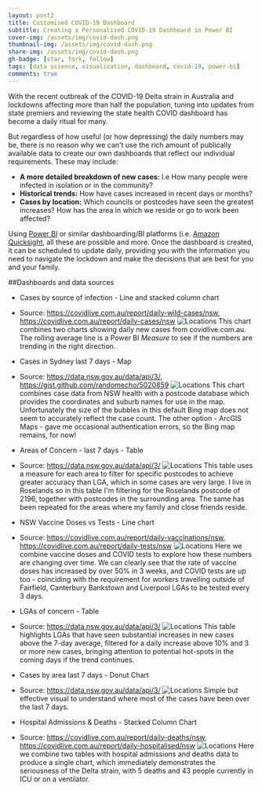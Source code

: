 ```yaml
---
layout: post2
title: Customised COVID-19 Dashboard
subtitle: Creating a Personalised COVID-19 Dashboard in Power BI 
cover-img: /assets/img/covid-dash.png
thumbnail-img: /assets/img/covid-dash.png
share-img: /assets/img/covid-dash.png
gh-badge: [star, fork, follow]
tags: [data science, visualization, dashboard, covid-19, power-bi]
comments: true
---
```

With the recent outbreak of the COVID-19 Delta strain in Australia and lockdowns affecting more than half the population, tuning into updates from state premiers and reviewing the state health COVID dashboard has become a daily ritual for many. 

But regardless of how useful (or how depressing) the daily numbers may be, there is no reason why we can't use the rich amount of publically available data to create our own dashboards that reflect our individual requirements. These may include:

* **A more detailed breakdown of new cases:** I.e How many people were infected in isolation or in the community?
* **Historical trends:** How have cases increased in recent days or months?
* **Cases by location:** Which councils or postcodes have seen the greatest increases? How has the area in which we reside or go to work been affected?

Using [Power BI](https://powerbi.microsoft.com/) or similar dashboarding/BI platforms (i.e. [Amazon Quicksight](https://aws.amazon.com/quicksight/), all these are possible and more. Once the dashboard is created, it can be scheduled to update daily, providing you with the information you need to navigate the lockdown and make the decisions that are best for you and your family.

##Dashboards and data sources

* Cases by source of infection - Line and stacked column chart
* Source: https://covidlive.com.au/report/daily-wild-cases/nsw, https://covidlive.com.au/report/daily-cases/nsw
![Locations](/assets/img/powerbi/1.png)
This chart combines two charts showing daily new cases from covidlive.com.au. The rolling average line is a Power BI *Measure* to see if the numbers are trending in the right direction. 

* Cases in Sydney last 7 days - Map
* Source: https://data.nsw.gov.au/data/api/3/, https://gist.github.com/randomecho/5020859
![Locations](/assets/img/powerbi/2.png)
This chart combines case data from NSW health with a postcode database which provides the coordinates and suburb names for use in the map. Unfortunately the size of the bubbles in this default Bing map does not seem to accurately reflect the case count. The other option - ArcGIS Maps - gave me occasional authentication errors, so the Bing map remains, for now!

* Areas of Concern - last 7 days - Table
* Source: https://data.nsw.gov.au/data/api/3/
![Locations](/assets/img/powerbi/3.png)
This table uses a measure for each area to filter for specific postcodes to achieve greater accuracy than LGA, which in some cases are very large. I live in Roselands so in this table I'm filtering for the Roselands postcode of 2196, together with postcodes in the surrounding area. The same has been repeated for the areas where my family and close friends reside. 

* NSW Vaccine Doses vs Tests - Line chart
* Source: https://covidlive.com.au/report/daily-vaccinations/nsw, https://covidlive.com.au/report/daily-tests/nsw
![Locations](/assets/img/powerbi/4.png)
Here we combine vaccine doses and COVID tests to explore how these numbers are changing over time. We can clearly see that the rate of vaccine doses has increased by over 50% in 3 weeks, and COVID tests are up too - coinciding with the requirement for workers travelling outside of Fairfield, Canterbury Bankstown and Liverpool LGAs to be tested every 3 days. 

* LGAs of concern - Table
* Source: https://data.nsw.gov.au/data/api/3/
![Locations](/assets/img/powerbi/5.png)
This table highlights LGAs that have seen substantial increases in new cases above the 7-day average, filtered for a daily increase above 10% and 3 or more new cases, bringing attention to potential hot-spots in the coming days if the trend continues. 

* Cases by area last 7 days - Donut Chart
* Source: https://data.nsw.gov.au/data/api/3/
![Locations](/assets/img/powerbi/6.png)
Simple but effective visual to understand where most of the cases have been over the last 7 days. 

* Hospital Admissions & Deaths - Stacked Column Chart
* Source: https://covidlive.com.au/report/daily-deaths/nsw, https://covidlive.com.au/report/daily-hospitalised/nsw
![Locations](/assets/img/powerbi/7.png)
Here we combine two tables with hospital admissions and deaths data to produce a single chart, which immediately demonstrates the seriousness of the Delta strain, with 5 deaths and 43 people currently in ICU or on a ventilator. 



